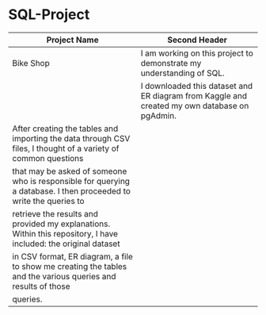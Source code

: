 # SQL-Project


| Project Name  |  Second Header                                                                                                       |
| ------------- |  -------------                                                                                                       |
| Bike Shop     |  I am working on this project to demonstrate my understanding of SQL.                                                |
|               |  I downloaded this dataset and ER diagram from Kaggle and created my own database on pgAdmin.                        |
|                  After creating the tables and importing the data through CSV files, I thought of a variety of common questions      |
|                  that may be asked of someone who is responsible for querying a database. I then proceeded to write the queries to   |
|                  retrieve the results and provided my explanations. Within this repository, I have included: the original dataset    |
|                  in CSV format, ER diagram, a file to show me creating the tables and the various queries and results of those       |
|                  queries.                                                                                                            |
